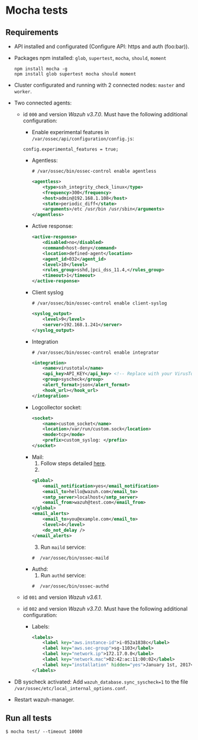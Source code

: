 # Mocha tests

## Requirements

 * API installed and configurated (Configure API: https and auth (foo:bar)).
 * Packages npm installed: `glob`, `supertest`, `mocha`, `should`, `moment`
 
    ``` 
    npm install mocha -g
    npm install glob supertest mocha should moment
    ```

 * Cluster configurated and running with 2 connected nodes: `master` and `worker`.
 * Two connected agents:
    * id `000` and version _Wazuh v3.7.0_. Must have the following additional configuration:
    	* Enable experimental features in `/var/ossec/api/configuration/config.js`:
	   ```
	   config.experimental_features = true;
	   ```
        * Agentless:
            ```shellsession
            # /var/ossec/bin/ossec-control enable agentless
            ```
            ```xml
            <agentless>
                <type>ssh_integrity_check_linux</type>
                <frequency>300</frequency>
                <host>admin@192.168.1.108</host>
                <state>periodic_diff</state>
                <arguments>/etc /usr/bin /usr/sbin</arguments>
            </agentless>
            ```
        * Active response:
            ```xml
            <active-response>
                <disabled>no</disabled>
                <command>host-deny</command>
                <location>defined-agent</location>
                <agent_id>032</agent_id>
                <level>10</level>
                <rules_group>sshd,|pci_dss_11.4,</rules_group>
                <timeout>1</timeout>
            </active-response>
            ```
        * Client syslog
            ```shellsession
            # /var/ossec/bin/ossec-control enable client-syslog
            ```
            ```xml
            <syslog_output>
                <level>9</level>
                <server>192.168.1.241</server>
            </syslog_output>
            ```
        * Integration
            ```shellsession
            # /var/ossec/bin/ossec-control enable integrator
            ```
            ```xml
            <integration>
                <name>virustotal</name>
                <api_key>API_KEY</api_key> <!-- Replace with your VirusTotal API key -->
                <group>syscheck</group>
                <alert_format>json</alert_format>
                <hook_url></hook_url>
			</integration>
            ```
        * Logcollector socket:
            ```xml
            <socket>
                <name>custom_socket</name>
                <location>/var/run/custom.sock</location>
                <mode>tcp</mode>
                <prefix>custom_syslog: </prefix>
            </socket>
            ```
        * Mail:
            1. Follow steps detailed [here](https://documentation.wazuh.com/current/user-manual/manager/manual-email-report/smtp_authentication.html).
            2.
            ```xml
            <global>
                <email_notification>yes</email_notification>
                <email_to>hello@wazuh.com</email_to>
                <smtp_server>localhost</smtp_server>
                <email_from>wazuh@test.com</email_from>
            </global>
            <email_alerts>
                <email_to>you@example.com</email_to>
                <level>4</level>
                <do_not_delay />
            </email_alerts>
            ```
            3. Run `maild` service:
            ```shellsession
            #  /var/ossec/bin/ossec-maild
            ```
        * Authd:
            1. Run `authd` service:
            ```shellsession
            #  /var/ossec/bin/ossec-authd
            ```



    * id `001` and version _Wazuh v3.6.1_.
    * id `002` and version _Wazuh v3.7.0_. Must have the following additional configuration:
        * Labels:
            ```xml
            <labels>
                <label key="aws.instance-id">i-052a1838c</label>
                <label key="aws.sec-group">sg-1103</label>
                <label key="network.ip">172.17.0.0</label>
                <label key="network.mac">02:42:ac:11:00:02</label>
                <label key="installation" hidden="yes">January 1st, 2017</label>
            </labels>
            ``` 
 
 * DB syscheck activated: Add `wazuh_database.sync_syscheck=1` to the file `/var/ossec/etc/local_internal_options.conf`.
 * Restart wazuh-manager.

## Run all tests
    $ mocha test/ --timeout 10000

